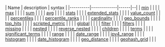 | Name | description | syntax |
|----------|-------------|------|--|
| [min] | | |
| [max] | | |
| [sum] | | |
| [avg] | | |
| [stats] | | |
| [extended_stats] | | |
| [value_count] | | |
| [percentiles] | | |
| [percentile_ranks] | | |
| [cardinality] | | |
| [geo_bounds] | | |
| [top_hits] | | |
| [scripted_metric] | | |
| [global] | | |
| [filter] | | |
| [filters] | | |
| [missing] | | |
| [nested] | | |
| [reverse_nested] | | |
| [children] | | |
| [terms] | | |
| [significant_terms] | | |
| [range] | | |
| [date_range] | | |
| [ipv4_range] | | |
| [histogram] | | |
| [date_histogram] | | |
| [geo_distance] | | |
| [geohash_grid] | | |

[min]: http://www.elasticsearch.org/guide/en/elasticsearch/reference/current/search-aggregations-metrics-min-aggregation.html
[max]: http://www.elasticsearch.org/guide/en/elasticsearch/reference/current/search-aggregations-metrics-max-aggregation.html
[sum]: http://www.elasticsearch.org/guide/en/elasticsearch/reference/current/search-aggregations-metrics-sum-aggregation.html
[avg]: http://www.elasticsearch.org/guide/en/elasticsearch/reference/current/search-aggregations-metrics-avg-aggregation.html
[stats]: http://www.elasticsearch.org/guide/en/elasticsearch/reference/current/search-aggregations-metrics-stats-aggregation.html
[extended_stats]: http://www.elasticsearch.org/guide/en/elasticsearch/reference/current/search-aggregations-metrics-extendedstats-aggregation.html
[value_count]: http://www.elasticsearch.org/guide/en/elasticsearch/reference/current/search-aggregations-metrics-valuecount-aggregation.html
[percentiles]: http://www.elasticsearch.org/guide/en/elasticsearch/reference/current/search-aggregations-metrics-percentile-aggregation.html
[percentile_ranks]: http://www.elasticsearch.org/guide/en/elasticsearch/reference/current/search-aggregations-metrics-percentile-rank-aggregation.html
[cardinality]: http://www.elasticsearch.org/guide/en/elasticsearch/reference/current/search-aggregations-metrics-cardinality-aggregation.html
[geo_bounds]: http://www.elasticsearch.org/guide/en/elasticsearch/reference/current/search-aggregations-metrics-geobounds-aggregation.html
[top_hits]: http://www.elasticsearch.org/guide/en/elasticsearch/reference/current/search-aggregations-metrics-top-hits-aggregation.html
[scripted_metric]: http://www.elasticsearch.org/guide/en/elasticsearch/reference/current/search-aggregations-metrics-scripted-metric-aggregation.html
[global]: http://www.elasticsearch.org/guide/en/elasticsearch/reference/current/search-aggregations-bucket-global-aggregation.html
[filter]: http://www.elasticsearch.org/guide/en/elasticsearch/reference/current/search-aggregations-bucket-filter-aggregation.html
[filters]: http://www.elasticsearch.org/guide/en/elasticsearch/reference/current/search-aggregations-bucket-filters-aggregation.html
[missing]: http://www.elasticsearch.org/guide/en/elasticsearch/reference/current/search-aggregations-bucket-missing-aggregation.html
[nested]: http://www.elasticsearch.org/guide/en/elasticsearch/reference/current/search-aggregations-bucket-nested-aggregation.html
[reverse_nested]: http://www.elasticsearch.org/guide/en/elasticsearch/reference/current/search-aggregations-bucket-reverse-nested-aggregation.html
[children]: http://www.elasticsearch.org/guide/en/elasticsearch/reference/current/search-aggregations-bucket-children-aggregation.html
[terms]: http://www.elasticsearch.org/guide/en/elasticsearch/reference/current/search-aggregations-bucket-terms-aggregation.html
[significant_terms]: http://www.elasticsearch.org/guide/en/elasticsearch/reference/current/search-aggregations-bucket-significantterms-aggregation.html
[range]: http://www.elasticsearch.org/guide/en/elasticsearch/reference/current/search-aggregations-bucket-range-aggregation.html
[date_range]: http://www.elasticsearch.org/guide/en/elasticsearch/reference/current/search-aggregations-bucket-daterange-aggregation.html
[ipv4_range]: http://www.elasticsearch.org/guide/en/elasticsearch/reference/current/search-aggregations-bucket-iprange-aggregation.html
[histogram]: http://www.elasticsearch.org/guide/en/elasticsearch/reference/current/search-aggregations-bucket-histogram-aggregation.html
[date_histogram]: http://www.elasticsearch.org/guide/en/elasticsearch/reference/current/search-aggregations-bucket-datehistogram-aggregation.html
[geo_distance]: http://www.elasticsearch.org/guide/en/elasticsearch/reference/current/search-aggregations-bucket-geodistance-aggregation.html
[geohash_grid]: http://www.elasticsearch.org/guide/en/elasticsearch/reference/current/search-aggregations-bucket-geohashgrid-aggregation.html